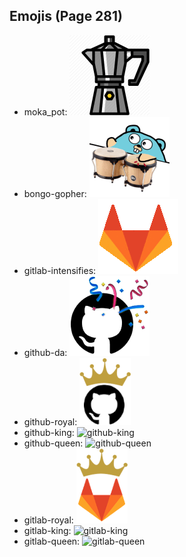 
## Emojis (Page 281)

* moka_pot: ![moka_pot](output/moka_pot.png)
* bongo-gopher: ![bongo-gopher](output/bongo-gopher.gif)
* gitlab-intensifies: ![gitlab-intensifies](output/gitlab-intensifies.gif)
* github-da: ![github-da](output/github-da.png)
* github-royal: ![github-royal](output/github-royal.png)
* github-king: ![github-king](output/github-king)
* github-queen: ![github-queen](output/github-queen)
* gitlab-royal: ![gitlab-royal](output/gitlab-royal.png)
* gitlab-king: ![gitlab-king](output/gitlab-king)
* gitlab-queen: ![gitlab-queen](output/gitlab-queen)

